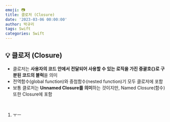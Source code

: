 ```yaml
---
emoji: 📷
title: 클로저 (Closure)
date: '2023-03-06 00:00:00'
author: 박규리
tags: Swift 
categories: Swift
---
```


## 💡 클로저 (Closure)

* 클로저는 **사용자의 코드 안에서 전달되어 사용할 수 있는 로직을 가진 중괄호{}로 구분된 코드의 블럭**을 의미
* 전역함수(global function)와 중첨함수(nested function)기 모두 클로저에 포함
* 보통 클로저는 **Unnamed Closure를 의미**하는 것이지만, Named Closure(함수) 또한 Closure에 포함

</br>

1. ㅜㅡ